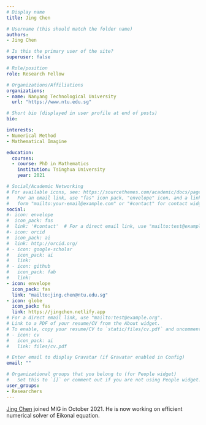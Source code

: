 ```yaml
---
# Display name
title: Jing Chen

# Username (this should match the folder name)
authors:
- Jing Chen

# Is this the primary user of the site?
superuser: false

# Role/position
role: Research Fellow

# Organizations/Affiliations
organizations:
- name: Nanyang Technological University
  url: "https://www.ntu.edu.sg"

# Short bio (displayed in user profile at end of posts)
bio:

interests:
- Numerical Method
- Mathematical Imagine

education:
  courses:
  - course: PhD in Mathematics
    institution: Tsinghua University
    year: 2021

# Social/Academic Networking
# For available icons, see: https://sourcethemes.com/academic/docs/page-builder/#icons
#   For an email link, use "fas" icon pack, "envelope" icon, and a link in the
#   form "mailto:your-email@example.com" or "#contact" for contact widget.
social:
#- icon: envelope
#  icon_pack: fas
#  link: '#contact'  # For a direct email link, use "mailto:test@example.org".
#- icon: orcid
#  icon_pack: ai
#  link: http://orcid.org/
# - icon: google-scholar
#   icon_pack: ai
#   link: 
# - icon: github
#   icon_pack: fab
#   link: 
- icon: envelope
  icon_pack: fas
  link: "mailto:jing.chen@ntu.edu.sg"
- icon: globe
  icon_pack: fas
  link: https://jingchen.netlify.app
# For a direct email link, use "mailto:test@example.org".
# Link to a PDF of your resume/CV from the About widget.
# To enable, copy your resume/CV to `static/files/cv.pdf` and uncomment the lines below.
# - icon: cv
#   icon_pack: ai
#   link: files/cv.pdf

# Enter email to display Gravatar (if Gravatar enabled in Config)
email: ""

# Organizational groups that you belong to (for People widget)
#   Set this to `[]` or comment out if you are not using People widget.
user_groups:
- Researchers
---
```


[Jing Chen](https://jingchen.netlify.app) joined MIG in October 2021.
He is now working on efficient numerical solver of Eikonal equation.
